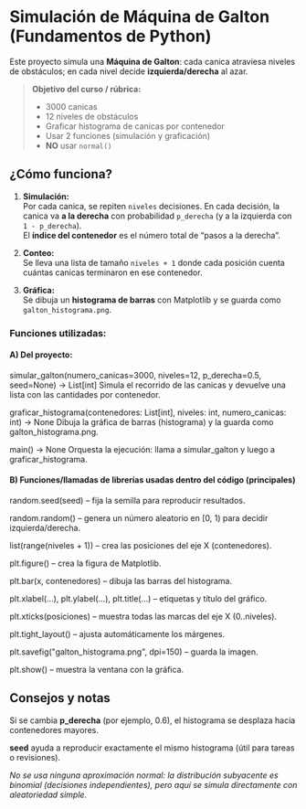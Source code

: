 # Simulación de Máquina de Galton (Fundamentos de Python)

Este proyecto simula una **Máquina de Galton**: cada canica atraviesa niveles de obstáculos; en cada nivel decide **izquierda/derecha** al azar. 

> **Objetivo del curso / rúbrica:**
> - 3000 canicas  
> - 12 niveles de obstáculos  
> - Graficar histograma de canicas por contenedor  
> - Usar 2 funciones (simulación y graficación)  
> - **NO** usar `normal()`

## ¿Cómo funciona?

  1. **Simulación:**  
     Por cada canica, se repiten `niveles` decisiones. En cada decisión, la canica va **a la derecha** con probabilidad `p_derecha` (y a la izquierda con `1 - p_derecha`).  
     El **índice del contenedor** es el número total de “pasos a la derecha”.
  
  2. **Conteo:**  
     Se lleva una lista de tamaño `niveles + 1` donde cada posición cuenta cuántas canicas terminaron en ese contenedor.
  
  3. **Gráfica:**  
     Se dibuja un **histograma de barras** con Matplotlib y se guarda como `galton_histograma.png`.

### Funciones utilizadas:

  #### **A) Del proyecto:**
  simular_galton(numero_canicas=3000, niveles=12, p_derecha=0.5, seed=None) -> List[int]
    Simula el recorrido de las canicas y devuelve una lista con las cantidades por contenedor.

  graficar_histograma(contenedores: List[int], niveles: int, numero_canicas: int) -> None
    Dibuja la gráfica de barras (histograma) y la guarda como galton_histograma.png.

  main() -> None
    Orquesta la ejecución: llama a simular_galton y luego a graficar_histograma.

  #### **B) Funciones/llamadas de librerías usadas dentro del código (principales)**

  random.seed(seed) – fija la semilla para reproducir resultados.

  random.random() – genera un número aleatorio en [0, 1) para decidir izquierda/derecha.
  
  list(range(niveles + 1)) – crea las posiciones del eje X (contenedores).
  
  plt.figure() – crea la figura de Matplotlib.
  
  plt.bar(x, contenedores) – dibuja las barras del histograma.
  
  plt.xlabel(...), plt.ylabel(...), plt.title(...) – etiquetas y título del gráfico.
  
  plt.xticks(posiciones) – muestra todas las marcas del eje X (0..niveles).
  
  plt.tight_layout() – ajusta automáticamente los márgenes.
  
  plt.savefig("galton_histograma.png", dpi=150) – guarda la imagen.
  
  plt.show() – muestra la ventana con la gráfica.

 ## **Consejos y notas**

  Si se cambia **p_derecha** (por ejemplo, 0.6), el histograma se desplaza hacia contenedores mayores.
  
  **seed** ayuda a reproducir exactamente el mismo histograma (útil para tareas o revisiones).
  
  _No se usa ninguna aproximación normal: la distribución subyacente es binomial (decisiones independientes), pero aquí se simula directamente con aleatoriedad simple._
